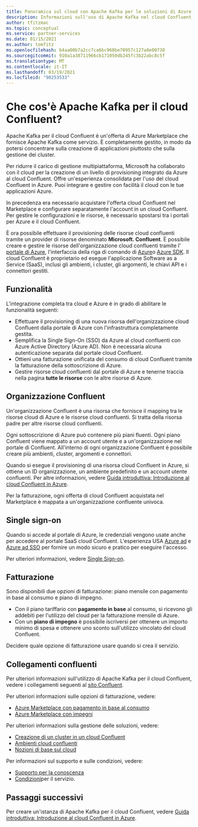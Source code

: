 ```yaml
---
title: Panoramica sul cloud con Apache Kafka per le soluzioni di Azure partner
description: Informazioni sull'uso di Apache Kafka nel cloud Confluent in Azure Marketplace.
author: tfitzmac
ms.topic: conceptual
ms.service: partner-services
ms.date: 01/15/2021
ms.author: tomfitz
ms.openlocfilehash: b4aa00b7a2cc7ca6bc968be70957c127a8e00738
ms.sourcegitcommit: 910a1a38711966cb171050db245fc3b22abc8c5f
ms.translationtype: MT
ms.contentlocale: it-IT
ms.lasthandoff: 03/19/2021
ms.locfileid: "98253533"
---
```

# <a name="what-is-apache-kafka-for-confluent-cloud"></a>Che cos'è Apache Kafka per il cloud Confluent?

Apache Kafka per il cloud Confluent è un'offerta di Azure Marketplace che fornisce Apache Kafka come servizio. È completamente gestito, in modo da potersi concentrare sulla creazione di applicazioni piuttosto che sulla gestione dei cluster.

Per ridurre il carico di gestione multipiattaforma, Microsoft ha collaborato con il cloud per la creazione di un livello di provisioning integrato da Azure al cloud Confluent. Offre un'esperienza consolidata per l'uso del cloud Confluent in Azure. Puoi integrare e gestire con facilità il cloud con le tue applicazioni Azure.

In precedenza era necessario acquistare l'offerta cloud Confluent nel Marketplace e configurare separatamente l'account in un cloud Confluent. Per gestire le configurazioni e le risorse, è necessario spostarsi tra i portali per Azure e il cloud Confluent.

È ora possibile effettuare il provisioning delle risorse cloud confluenti tramite un provider di risorse denominato **Microsoft. Confluent**. È possibile creare e gestire le risorse dell'organizzazione cloud confluenti tramite l' [portale di Azure](https://portal.azure.com/), l'interfaccia della riga di comando di [Azure](/cli/azure/)o [Azure SDK](/azure/#languages-and-tools). Il cloud Confluent è proprietario ed esegue l'applicazione Software as a Service (SaaS), inclusi gli ambienti, i cluster, gli argomenti, le chiavi API e i connettori gestiti.

## <a name="capabilities"></a>Funzionalità

L'integrazione completa tra cloud e Azure è in grado di abilitare le funzionalità seguenti:

- Effettuare il provisioning di una nuova risorsa dell'organizzazione cloud Confluent dalla portale di Azure con l'infrastruttura completamente gestita.
- Semplifica la Single Sign-On (SSO) da Azure al cloud confluenti con Azure Active Directory (Azure AD). Non è necessaria alcuna autenticazione separata dal portale cloud Confluent.
- Ottieni una fatturazione unificata del consumo di cloud Confluent tramite la fatturazione della sottoscrizione di Azure.
- Gestire risorse cloud confluenti dal portale di Azure e tenerne traccia nella pagina **tutte le risorse** con le altre risorse di Azure.

## <a name="confluent-organization"></a>Organizzazione Confluent

Un'organizzazione Confluent è una risorsa che fornisce il mapping tra le risorse cloud di Azure e le risorse cloud confluenti. Si tratta della risorsa padre per altre risorse cloud confluenti.

Ogni sottoscrizione di Azure può contenere più piani fluenti. Ogni piano Confluent viene mappato a un account utente e a un'organizzazione nel portale di Confluent. All'interno di ogni organizzazione Confluent è possibile creare più ambienti, cluster, argomenti e connettori.

Quando si esegue il provisioning di una risorsa cloud Confluent in Azure, si ottiene un ID organizzazione, un ambiente predefinito e un account utente confluenti. Per altre informazioni, vedere [Guida introduttiva: Introduzione al cloud Confluent in Azure](create.md).

Per la fatturazione, ogni offerta di cloud Confluent acquistata nel Marketplace è mappata a un'organizzazione confluente univoca.

## <a name="single-sign-on"></a>Single sign-on

Quando si accede al portale di Azure, le credenziali vengono usate anche per accedere al portale SaaS cloud Confluent. L'esperienza USA [Azure ad](../../active-directory/fundamentals/active-directory-whatis.md) e [Azure ad SSO](../../active-directory/manage-apps/what-is-single-sign-on.md) per fornire un modo sicuro e pratico per eseguire l'accesso.

Per ulteriori informazioni, vedere [Single Sign-on](manage.md#single-sign-on).

## <a name="billing"></a>Fatturazione

Sono disponibili due opzioni di fatturazione: piano mensile con pagamento in base al consumo e piano di impegno.

- Con il piano tariffario con **pagamento in base** al consumo, si ricevono gli addebiti per l'utilizzo del cloud per la fatturazione mensile di Azure.
- Con un **piano di impegno** è possibile iscriversi per ottenere un importo minimo di spesa e ottenere uno sconto sull'utilizzo vincolato del cloud Confluent.

Decidere quale opzione di fatturazione usare quando si crea il servizio.

## <a name="confluent-links"></a>Collegamenti confluenti

Per ulteriori informazioni sull'utilizzo di Apache Kafka per il cloud Confluent, vedere i collegamenti seguenti al [sito Confluent](https://docs.confluent.io/home/overview.html).

Per ulteriori informazioni sulle opzioni di fatturazione, vedere:

* [Azure Marketplace con pagamento in base al consumo](https://docs.confluent.io/cloud/current/billing/ccloud-azure-payg.html)
* [Azure Marketplace con impegni](https://docs.confluent.io/cloud/current/billing/ccloud-azure-ubb.html)

Per ulteriori informazioni sulla gestione delle soluzioni, vedere:

* [Creazione di un cluster in un cloud Confluent](https://docs.confluent.io/cloud/current/clusters/create-cluster.html)
* [Ambienti cloud confluenti](https://docs.confluent.io/current/cloud/using/environments.html)
* [Nozioni di base sul cloud](https://docs.confluent.io/current/cloud/using/cloud-basics.html)

Per informazioni sul supporto e sulle condizioni, vedere:

* [Supporto per la conoscenza](https://support.confluent.io)
* [Condizioni](https://www.confluent.io/confluent-cloud-tos)per il servizio.

## <a name="next-steps"></a>Passaggi successivi

Per creare un'istanza di Apache Kafka per il cloud Confluent, vedere [Guida introduttiva: Introduzione al cloud Confluent in Azure](create.md).
